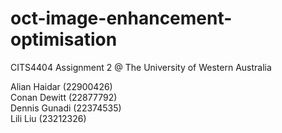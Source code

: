 # oct-image-enhancement-optimisation
CITS4404 Assignment 2 @ The University of Western Australia

Alian Haidar (22900426)\
Conan Dewitt (22877792)\
Dennis Gunadi (22374535)\
Lili Liu (23212326)
